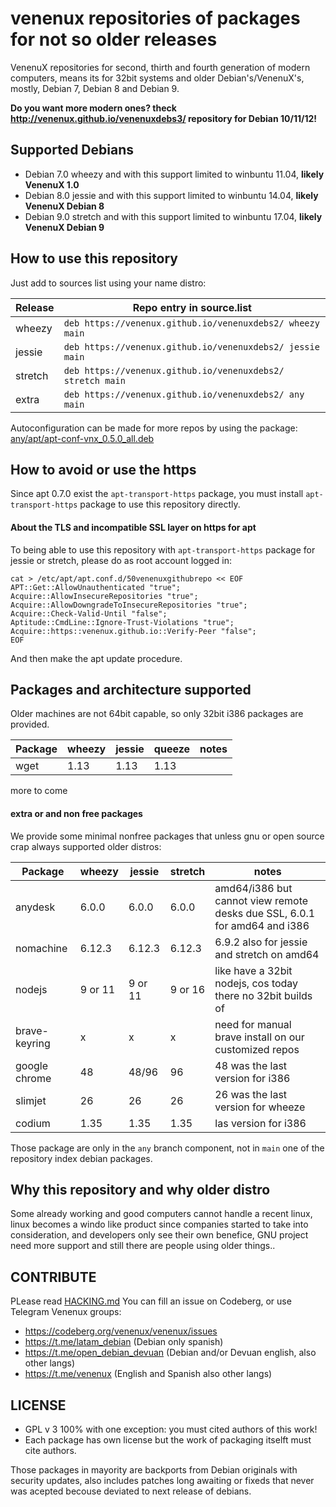 # venenux repositories of packages for not so older releases

VenenuX repositories for second, thirth and fourth generation of modern computers, means 
its for 32bit systems and older Debian's/VenenuX's, mostly, Debian 7, Debian 8 and Debian 9.

**Do you want more modern ones? theck http://venenux.github.io/venenuxdebs3/ repository for Debian 10/11/12!**

## Supported Debians

* Debian 7.0 wheezy and with this support limited to winbuntu 11.04, **likely VenenuX 1.0**
* Debian 8.0 jessie and with this support limited to winbuntu 14.04, **likely VenenuX Debian 8**
* Debian 9.0 stretch and with this support limited to winbuntu 17.04, **likely VenenuX Debian 9**

## How to use this repository

Just add to sources list using your name distro:

| Release | Repo entry in source.list |
| ------- | ------------------------------------------------------------- |
| wheezy  | `deb https://venenux.github.io/venenuxdebs2/ wheezy main`    |
| jessie  | `deb https://venenux.github.io/venenuxdebs2/ jessie main`    |
| stretch | `deb https://venenux.github.io/venenuxdebs2/ stretch main`   |
| extra   | `deb https://venenux.github.io/venenuxdebs2/ any main`       |

Autoconfiguration can be made for more repos by using the package: [any/apt/apt-conf-vnx_0.5.0_all.deb](any/apt/apt-conf-vnx_0.5.0_all.deb)

## How to avoid or use the https

Since apt 0.7.0 exist the `apt-transport-https` package,
you must install  `apt-transport-https` package to use this repository directly.

#### About the TLS and incompatible SSL layer on https for apt

To being able to use this repository with `apt-transport-https` package for jessie or stretch, 
please do as root account logged in:

```
cat > /etc/apt/apt.conf.d/50venenuxgithubrepo << EOF
APT::Get::AllowUnauthenticated "true";
Acquire::AllowInsecureRepositories "true";
Acquire::AllowDowngradeToInsecureRepositories "true";
Acquire::Check-Valid-Until "false";
Aptitude::CmdLine::Ignore-Trust-Violations "true";
Acquire::https::venenux.github.io::Verify-Peer "false";
EOF
```

And then make the apt update procedure.

## Packages and architecture supported

Older machines are not 64bit capable, so only 32bit i386 packages are provided.

| Package            | wheezy      | jessie     | queeze    | notes    |
| ------------------ | --------- | --------- | --------- | -------- |
| wget               | 1.13      | 1.13      | 1.13      |          |

more to come

#### extra or and non free packages

We provide some minimal nonfree packages that unless gnu or open source crap 
always supported older distros:

| Package            | wheezy    | jessie    | stretch   | notes    |
| ------------------ | --------- | --------- | --------- | -------- |
| anydesk            | 6.0.0     | 6.0.0     | 6.0.0     | amd64/i386 but cannot view remote desks due SSL, 6.0.1 for amd64 and i386 |
| nomachine          | 6.12.3    | 6.12.3    | 6.12.3    | 6.9.2 also for jessie and stretch on amd64 |
| nodejs             | 9 or 11   | 9 or 11   | 9 or 16   | like have a 32bit nodejs, cos today there no 32bit builds of |
| brave-keyring      |   x       |     x     |     x     | need for manual brave install on our customized repos  |
| google chrome      |  48       | 48/96     |  96       | 48 was the last version for i386 |
| slimjet            |  26       | 26        |  26       | 26 was the last version for wheeze |
| codium             |  1.35     |  1.35     |  1.35     |  las version for i386     |

Those package are only in the `any` branch component, not in `main` one of the repository index debian packages.

##  Why this repository and why older distro

Some already working and good computers cannot handle a recent linux, 
linux becomes a windo like product since companies started to take into consideration, 
and developers only see their own benefice, GNU project need more support 
and still there are people using older things..

## CONTRIBUTE

PLease read [HACKING.md](HACKING.md) You can fill an issue on Codeberg, or use Telegram Venenux groups:

* https://codeberg.org/venenux/venenux/issues
* https://t.me/latam_debian (Debian only spanish)
* https://t.me/open_debian_devuan (Debian and/or Devuan english, also other langs)
* https://t.me/venenux (English and Spanish also other langs)

## LICENSE

* GPL v 3 100% with one exception: you must cited authors of this work!
* Each package has own license but the work of packaging itselft must cite authors.

Those packages in mayority are backports from Debian originals with security updates, 
also includes patches long awaiting or fixeds that never was acepted becouse deviated to next release of debians.
